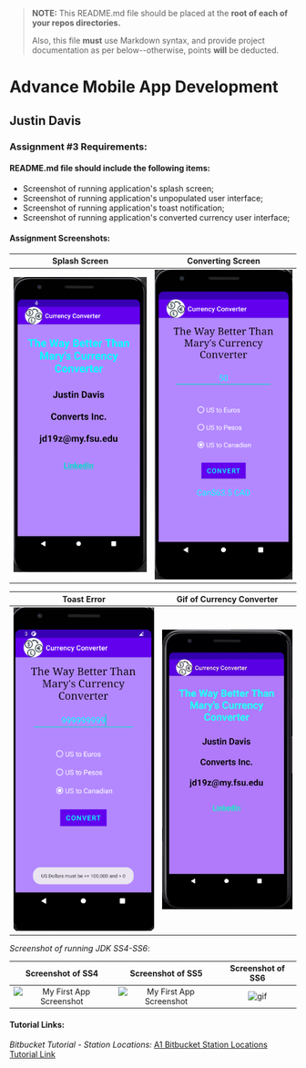 > **NOTE:** This README.md file should be placed at the **root of each of your repos directories.**
>
>Also, this file **must** use Markdown syntax, and provide project documentation as per below--otherwise, points **will** be deducted.
>

# Advance Mobile App Development

## Justin Davis

### Assignment #3 Requirements:

#### README.md file should include the following items:

* Screenshot of running application's splash screen;
* Screenshot of running application's unpopulated user interface;
* Screenshot of running application's toast notification;
* Screenshot of running application's converted currency user interface;

[comment]: <> (> This is a blockquote.)

[comment]: <> (> This is the second paragraph in the blockquote.)

#### Assignment Screenshots:

Splash Screen             |  Converting Screen                 
:-------------------------:|:-------------------------:|
![My First App Screenshot](img/splash.png)  |  ![My First App Screenshot](img/p2.png)

Toast Error             |  Gif of Currency Converter                 
:-------------------------:|:-------------------------:|
![My First App Screenshot](img/toast.png)  |  ![My First App Screenshot](img/convt.gif)

*Screenshot of running JDK SS4-SS6*:

Screenshot of SS4             |  Screenshot of SS5             | Screenshot of SS6             
:-------------------------:|:-------------------------:|:------------------------------------------------:
![My First App Screenshot](img/s.png)  |  ![My First App Screenshot](img/ss2.png)  | ![gif](img/ss3.png)

#### Tutorial Links:

*Bitbucket Tutorial - Station Locations:*
[A1 Bitbucket Station Locations Tutorial Link](https://bitbucket.org/jd19z/bitbucketstationlocations/ "Bitbucket Station Locations")